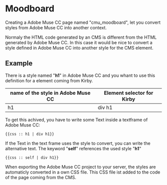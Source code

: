 # Moodboard

Creating a Adobe Muse CC page named "cmu_moodboard", let you convert styles from Adobe Muse CC into another context.

Normaly the HTML code generated by an CMS is different from the HTML generated by Adobe Muse CC. In this case it would be nice to convert a style defined in Adobe Muse CC into another style for the CMS element.

## Example

There is a style named "**h1**" in Adobe Muse CC and you whant to use this definition for a element coming from Kirby.

|name of the style in Adobe Muse CC|Element selector for Kirby|
|-|-|
|h1|div h1|

To get this achived, you have to write some Text inside a textframe of Adobe Muse CC:

```
{{css :: h1 | div h1}}
```

If the Text in the text frame uses the style to convert, you can write the alternative text. The keyword "**self**" references the used style "**h1**"

```
{{css :: self | div h1}}
```

When exporting the Adobe Muse CC project to your server, the styles are automaticly converted in a own CSS file. This CSS file ist added to the code of the page coming from the CMS.